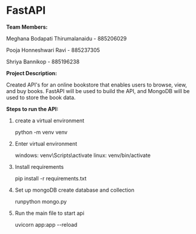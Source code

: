 # FastAPI
**Team Members:**

Meghana Bodapati Thirumalanaidu - 885206029

Pooja Honneshwari Ravi - 885237305

Shriya Bannikop - 885196238

**Project Description:**

Created API's for an online bookstore that enables users to browse, view, and buy books. FastAPI will be used to build the API, and MongoDB will be used to store the book data.

**Steps to run the API:**

1. create a virtual environment

    python -m venv venv

2. Enter virtual environment

    windows: venv\Scripts\activate
    linux: venv/bin/activate

3. Install requirements

    pip install -r requirements.txt

4. Set up mongoDB create database and collection

    runpython mongo.py

5. Run the main file to start api

    uvicorn app:app --reload



